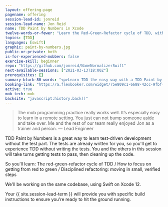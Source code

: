 ```yaml
---
layout: offering-page
pagename: offering
session-lead-id: jonreid
session-lead-name: Jon Reid
name: TDD Paint by Numbers in Xcode
twelve-words-or-fewer: "Learn the Red-Green-Refactor cycle of TDD, without writing the tests."
topics: [TDD]
languages: [swift]
graphic: paint-by-numbers.jpg
public-or-private: both
is-for-experienced-mobbers: false
exercise-skill: beginner
repo: "https://github.com/jonreid/NameNormalizerSwift"
next-available-sessions: ["2021-03-13T18:00Z"]
prerequisites: []
summary-blurb-80-words: "<p>Learn TDD the easy way with a TDD Paint by Numbers session. The tests are already written for you! You'll work in the production code. Since the tests are written, you’ll experience the meaty payoff of TDD. Namely, adding new behavior incrementally, and refactoring to keep the code clean.</p>"
booking-link: "https://a.flexbooker.com/widget/75e809c1-6688-42cc-9fbf-77b001c15991?serviceIds=39521"
active: true
mob-tech: mob
backsite: "javascript:history.back()"
---
```

<blockquote>The mob programming practice really works well. It’s especially easy to learn in a remote setting. You just can not bump someone aside and take over. Me and the rest of our team really enjoyed Jon as a trainer and person. — Lead Engineer</blockquote>

TDD Paint by Numbers is a great way to learn test-driven development without the test part. The tests are already written for you, so you'll get to experience TDD without writing the tests. You and the others in this session will take turns getting tests to pass, then cleaning up the code.

So you'll learn: The red-green-refactor cycle of TDD / How to focus on getting from red to green / Disciplined refactoring: moving in small, verified steps

We'll be working on the same codebase, using Swift on Xcode 12.

Your {{ site.session-lead-term }} will provide you with specific build instructions to ensure you're ready to 
hit the ground running.